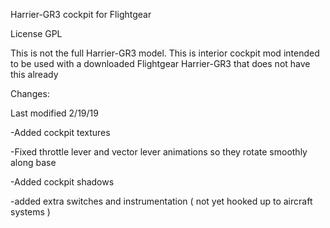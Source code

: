 Harrier-GR3 cockpit for Flightgear

License GPL

This is not the full Harrier-GR3 model.  This is interior cockpit mod intended to be used with a downloaded Flightgear Harrier-GR3 that does not have this already

Changes:

Last modified 2/19/19

-Added cockpit textures

-Fixed throttle lever and vector lever animations so they rotate smoothly along base

-Added cockpit shadows

-added extra switches and instrumentation ( not yet hooked up to aircraft systems )
